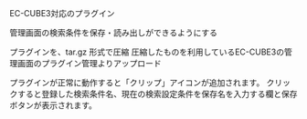 
EC-CUBE3対応のプラグイン

管理画面の検索条件を保存・読み出しができるようにする


プラグインを、tar.gz 形式で圧縮
圧縮したものを利用しているEC-CUBE3の管理画面のプラグイン管理よりアップロード

プラグインが正常に動作すると「クリップ」アイコンが追加されます。
クリックすると登録した検索条件名、現在の検索設定条件を保存名を入力する欄と保存ボタンが表示されます。





